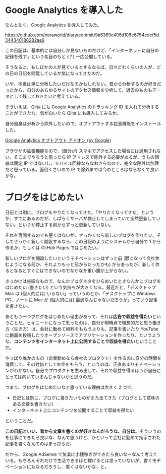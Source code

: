 # Google Analytics を導入した
なんとなく、Google Analytics を導入してみた。

https://github.com/noraworld/diary/commit/9a6369c496d106c6754cdcf5d344340188282ae9

この日記は、基本的には自分しか見ないものだけど、「インターネットに自分の記録を残す」という名目のもと (？) 一応公開している。

そうなると、もしほかの人が見ているとするならば、日々どれくらいの人が、どの日の日記を閲覧しているか気になってきたのだ。

いや、本当は単に分析したいだけなのかもしれない。昔から分析するのが好きだったから、自分のあらゆるサイトのアクセス情報を分析して、過去のものもデータとして残しておきたいと考えている。

そういえば、Qiita にも Google Analytics のトラッキング ID を入れて分析することができたな。気が向いたら Qiita にも導入してみるか。

自分自身は分析から除外したいので、オプトアウトする拡張機能をインストールした。

[Google Analytics オプトアウト アドオン (by Google)](https://chrome.google.com/webstore/detail/google-analytics-opt-out/fllaojicojecljbmefodhfapmkghcbnh)

ブラウザの拡張機能なので、(自分が) スマホでアクセスした場合には適用されない。そこまでやろうと思ったら IP アドレスで除外する必要があるが、うちの回線は固定 IP ではないし、モバイル回線ならなおさらなので、完全な除外は無理だと思っている。面倒くさいので IP で除外までは今のところはならなくて良いかな。

# ブログをはじめたい
日記とは別に、ブログもやりたくなってきた。「やりたくなってきた」というか、すでにあるのだが、しばらくサーバが停止してしまっていて全然更新していない。というか停止する前からずっと更新していない。

それを再開するのでも悪くはないが、せっかくなら新しいブログを作りたい。そしてせっかく新しく開設するなら、この日記のようにシステムから自分で 1 から作るか、もしくは GitHub Pages ではじめたい。

新しいブログを開設したいというモチベーションはずっと前 (鬱になって会社休むようになる前か、それよりもっと前からだったかも) からあったが、新しく作るとなるとすぐにはできないのでなかなか重い腰が上がらない。

きっかけは些細なもので、なんかブログネタをひらめいたときなんかにブログをはじめたい (書きたい) という気持ちが大きくなる。最近だと、「デスクトップ Mac は (個人的には) いらない」っていうのとか、「デスクトップに Windows PC、ノートに Mac が (個人的には) 最適なんじゃないだろうか」っていう記事を書きたい。

あともう一つブログをはじめたい理由があって、それは**広告で収益を得たい**ということだ。ヒキニートになって思ったのは、自分が現時点で理想的だと思う働き方（生き方）は、会社に勤めて給料をもらうよりも、記事を書いたり YouTube に動画を投稿したりオープンソースでアプリケーションを作ったり、というような、**コンテンツをインターネット上に公開することで収益を得たい**ということだ。

やっぱり誰かのもの（企業勤めなら会社のプロダクト）を作るのに自分の時間を消費して、その対価としてお金をもらう、というのは、正直あまりモチベーションがわかない。自分でプロダクトを生み出して、それで収益を得るほうが自分にとっては向いているんじゃないかと思うのだ。

つまり、ブログをはじめたいなと思っている理由は大きく 2 つで、

- 日記とは別に、ブログに書きたいものがまた出てきた（ブログとして意味のある文章を書きたい）
- インターネット上にコンテンツを公開することで収益を得たい

ということだ。

**この日記といい、昔から文章を書くのが好きなんだろうな、自分は**。そういうのを仕事にできたら良いな、なんて思うけど、かといって会社に勤めて指示された記事を書くなんてのはまっぴらだ。

だから、Google AdSense で気楽に小銭稼ぎができたら良いなーなんて考えている。もちろんそれだけで生活できるほど稼げるとは思っていないが、書くモチベーションにもなるだろうし、悪くはないかな、と。
